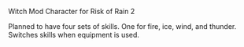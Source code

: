 Witch Mod Character for Risk of Rain 2

Planned to have four sets of skills. One for fire, ice, wind, and thunder.
Switches skills when equipment is used.